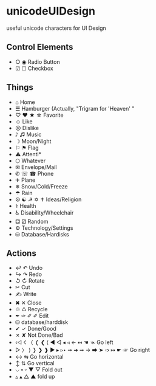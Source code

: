 # unicodeUIDesign
useful unicode characters for UI Design

## Control Elements

* ○ ◉ Radio Button
* ☑ ☐ Checkbox 

## Things

*  ⌂ Home
* ☰ Hamburger (Actually, "Trigram for 'Heaven' "
* ♡ ❤ ★ ☆ Favorite
* ☺ Like
* ☹ Dislike
* 𝅘𝅥𝅮 ♫ Music
* ☽ Moon/Night
* ⚐ ⚑ Flag
* ⚠ Attenti* 
* ⬡ Whatever
* ✉ Envelope/Mail
* ✆ ☏ ☎ Phone
* ✈ Plane
* ❄ Snow/Cold/Freeze
* ☂ Rain
* ☮ ☯ ☭ ✡ ✝ Ideas/Religion
* ⚕ Health
* ♿ Disability/Wheelchair
* ⚃ ⚂ Random
* ⚙ Technology/Settings
* ⛁ Database/Hardisks

## Actions

* ↩ ↶ Undo
* ↪ ↷ Redo
* ↺ ↻ Rotate
* ✂ Cut
* ✍ Write
* ✖ ✕ Close
* ♲ ♺ Recycle
* ✒ ✑ ✐ ✐ Edit
* ⛁ database/harddisk
* ✔ ✓ Done/Good
* ✗ ✘ Not Done/Bad
* ‹⨞ 𐌂 〈 ❬ ❮ ⟨ ◀ ◁ ◂ ◃ ← ↤ ☚ ☜ Go left
* ▷ 〉 ⟩ ❭ ❯ ❱ ▶ ▸ ▹‣ ➙ ➜ ➞ → ➡ ➤ ➩ ↦ ☛ ☞ Go right
* ↔ ⇆ Go horizontal
* ↕ ⇅ Go vertical
* ⌵ ▾ ▿ ▼ ▽ Fold out
* ▵ ▴ △ ▲ fold up
